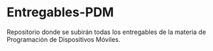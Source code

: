# Entregables-PDM
Repositorio donde se subirán todas los entregables de la materia de Programación de Dispositivos Móviles.
